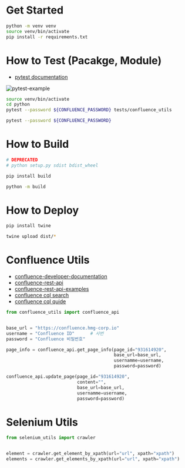 # Get Started
```bash
python -m venv venv
source venv/bin/activate
pip install -r requirements.txt
```

# How to Test (Pacakge, Module)
- [pytest documentation](https://docs.pytest.org/en/stable/)

![pytest-example](../docs/images/pytest-example.png)

```bash
source venv/bin/activate
cd python
pytest --password ${CONFLUENCE_PASSWORD} tests/confluence_utils

pytest --password ${CONFLUENCE_PASSWORD}
```

# How to Build
```bash
# DEPRECATED
# python setup.py sdist bdist_wheel

pip install build

python -m build
```

# How to Deploy
```bash
pip install twine

twine upload dist/*
```

# Confluence Utils
- [confluence-developer-documentation](https://developer.atlassian.com/cloud/)
- [confluence-rest-api](https://developer.atlassian.com/server/confluence/rest/v912/intro/#about)
- [confluence-rest-api-examples](https://developer.atlassian.com/server/confluence/confluence-rest-api-examples/)
- [confluence cql search](https://confluence.hmg-corp.io/plugins/servlet/scriptrunner/enhancedsearch/)
- [confluence cql quide](https://docs.adaptavist.com/sr4c/8.34.0/get-started/cql-guide)

```python
from confluence_utils import confluence_api


base_url = "https://confluence.hmg-corp.io"
username = "Confluence ID"      # 사번
password = "Confluence 비밀번호"

page_info = confluence_api.get_page_info(page_id="931614920", 
                                         base_url=base_url, 
                                         usernamme=username, 
                                         password=password)

confluence_api.update_page(page_id="931614920", 
                           content="", 
                           base_url=base_url, 
                           usernamme=username, 
                           password=password)
```

# Selenium Utils
```python
from selenium_utils import crawler


element = crawler.get_element_by_xpath(url="url", xpath="xpath")
elements = crawler.get_elements_by_xpath(url="url", xpath="xpath")
```
